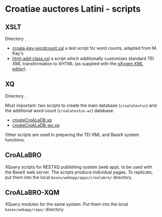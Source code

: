 # Croatiae auctores Latini - scripts

## XSLT

Directory </xsl>.

* [croala-kay-wordcount.xsl](/xsl/croala-kay-wordcount.xsl) a test script for word counts, adapted from M. Kay's
* [html-add-class.xsl](/xsl/html-add-class.xsl) a script which additionally customizes standard TEI XML transformation to XHTML (as supplied with the [oXygen XML editor](https://www.oxygenxml.com/)).

## XQ

Directory </xq>.

Most important: two scripts to create the main database (`croalatextus`) and the additional word count (`croalatextus-wc`) database:

* [createCroALaDB.xq](/xq/createCroALaDB.xq)
* [createCroALaDB-wc.xq](/xq/createCroALaDB-wc.xq)

Other scripts are used in preparing the TEI XML and BaseX system functions.

## CroALaBRO

XQuery scripts for RESTXQ publishing system (web app), to be used with the BaseX web server. The scripts produce individual pages. To replicate, put them into the local `basex/webapp/apps/croalabro/` directory.

## CroALaBRO-XQM

XQuery modules for the same system. Put them into the local `basex/webapp/repo/` directory.
